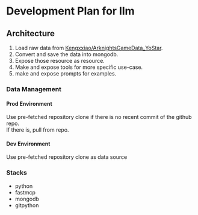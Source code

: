 # Development Plan for llm
## Architecture
1. Load raw data from [Kengxxiao/ArknightsGameData_YoStar](https://github.com/Kengxxiao/ArknightsGameData_YoStar).
2. Convert and save the data into mongodb.
3. Expose those resource as resource.
4. Make and expose tools for more specific use-case.
5. make and expose prompts for examples.

### Data Management
#### Prod Environment
Use pre-fetched repository clone if there is no recent commit of the github repo.  
If there is, pull from repo.

#### Dev Environment
Use pre-fetched repository clone as data source

### Stacks
- python
- fastmcp
- mongodb
- gitpython
